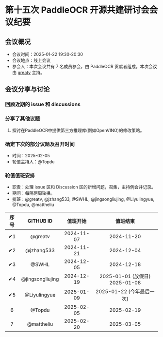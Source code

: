 # 第十五次 PaddleOCR 开源共建研讨会会议纪要

## 会议概况

- 会议时间：2025-01-22 19:30-20:30
- 会议地点：线上会议
- 参会人：本次会议共有 7 名成员参会，由 PaddleOCR 贡献者组成。本次会议由 [greatv](https://github.com/greatv) 主持。

## 会议分享与讨论

### 回顾近期的 issue 和 discussions

### 分享了其他议题

1. 探讨在PaddleOCR中提供第三方推理库(例如OpenVINO)的修改策略。

### 确定下次的部分议题及召开时间

- 时间：2025-02-05
- 轮值主持人：@Topdu

### 轮值值班安排

- 职责：处理 issue 区和 Discussion 区的新增问题，召集，主持例会并记录。
- 期间：每隔两周轮换。
- 排班：@greatv, @jzhang533, @SWHL, @jingsongliujing, @Liyulingyue, @Topdu, @mattheliu

序号|GITHUB ID|值班开始|值班结束
:------:|:------:|:------:|:------:
✔1|@greatv|2024-11-07|2024-11-20
✔2|@jzhang533|2024-11-21|2024-12-04
✔3|@SWHL|2024-12-05|2024-12-18
✔4|@jingsongliujing|2024-12-19|2025-01-01 (放假日) 2025-01-08
✔5|@Liyulingyue|2025-01-09|2025-01-22 (今年最后一次)
6|@Topdu|2025-02-05|2025-02-19
7|@mattheliu|2025-02-20|2025-03-05
